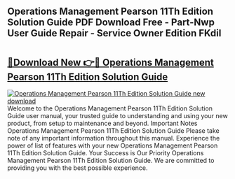 ## Operations Management Pearson 11Th Edition Solution Guide PDF Download Free - Part-Nwp User Guide Repair - Service Owner Edition FKdiI

# <h2><a href="http://bc75284.oget.top/?id=Operations+Management+Pearson+11Th+Edition+Solution+Guide">🔗Download New 👉🔴 Operations Management Pearson 11Th Edition Solution Guide</a></h2>

[![Operations Management Pearson 11Th Edition Solution Guide new download](https://i.imgur.com/5g1atiW.png)](http://bc75284.oget.top/?id=Operations+Management+Pearson+11Th+Edition+Solution+Guide)
Welcome to the Operations Management Pearson 11Th Edition Solution Guide user manual, your trusted guide to understanding and using your new product, from setup to maintenance and beyond. Important Notes Operations Management Pearson 11Th Edition Solution Guide Please take note of any important information throughout this manual. Experience the power of list of features with your new Operations Management Pearson 11Th Edition Solution Guide. Your Success is Our Priority Operations Management Pearson 11Th Edition Solution Guide. We are committed to providing you with the best possible experience.
